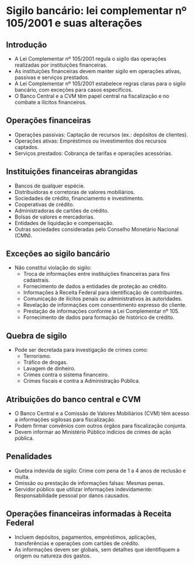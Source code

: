 # Sigilo bancário: lei complementar nº 105/2001 e suas alterações

## Introdução
- A Lei Complementar nº 105/2001 regula o sigilo das operações realizadas por instituições financeiras.
- As instituições financeiras devem manter sigilo em operações ativas, passivas e serviços prestados.
- A Lei Complementar nº 105/2001 estabelece regras claras para o sigilo bancário, com exceções para casos específicos.
- O Banco Central e a CVM têm papel central na fiscalização e no combate a ilícitos financeiros.

## Operações financeiras
- Operações passivas: Captação de recursos (ex.: depósitos de clientes).
- Operações ativas: Empréstimos ou investimentos dos recursos captados.
- Serviços prestados: Cobrança de tarifas e operações acessórias.

## Instituições financeiras abrangidas
- Bancos de qualquer espécie.
- Distribuidoras e corretoras de valores mobiliários.
- Sociedades de crédito, financiamento e investimento.
- Cooperativas de crédito.
- Administradoras de cartões de crédito.
- Bolsas de valores e mercadorias.
- Entidades de liquidação e compensação.
- Outras sociedades consideradas pelo Conselho Monetário Nacional (CMN).

## Exceções ao sigilo bancário
- Não constitui violação do sigilo:
  - Troca de informações entre instituições financeiras para fins cadastrais.
  - Fornecimento de dados a entidades de proteção ao crédito.
  - Informações à Receita Federal para identificação de contribuintes.
  - Comunicação de ilícitos penais ou administrativos às autoridades.
  - Revelação de informações com consentimento expresso do cliente.
  - Prestação de informações conforme a Lei Complementar nº 105.
  - Fornecimento de dados para formação de histórico de crédito.

## Quebra de sigilo
- Pode ser decretada para investigação de crimes como:
  - Terrorismo.
  - Tráfico de drogas.
  - Lavagem de dinheiro.
  - Crimes contra o sistema financeiro.
  - Crimes fiscais e contra a Administração Pública.

## Atribuições do banco central e CVM
- O Banco Central e a Comissão de Valores Mobiliários (CVM) têm acesso a informações sigilosas para fiscalização.
- Podem firmar convênios com outros órgãos para fiscalização conjunta.
- Devem informar ao Ministério Público indícios de crimes de ação pública.

## Penalidades
- Quebra indevida de sigilo: Crime com pena de 1 a 4 anos de reclusão e multa.
- Omissão ou prestação de informações falsas: Mesmas penas.
- Servidor público que utilizar informações indevidamente: Responsabilidade pessoal por danos causados.

## Operações financeiras informadas à Receita Federal
- Incluem depósitos, pagamentos, empréstimos, aplicações, transferências e operações com cartões de crédito.
- As informações devem ser globais, sem detalhes que identifiquem a origem ou natureza dos gastos.